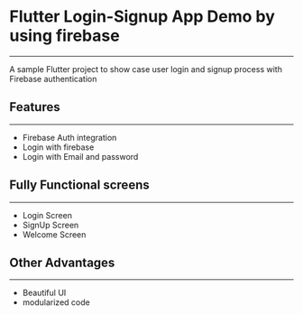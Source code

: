# Flutter Login-Signup App Demo by using firebase
---
A sample Flutter project to show case user login and signup process with Firebase authentication

## Features
---
<!-- UL -->
* Firebase Auth integration
* Login with firebase 
* Login with Email and password

## Fully Functional screens
---
* Login Screen
* SignUp Screen
* Welcome Screen

## Other Advantages
---
* Beautiful UI
* modularized code
